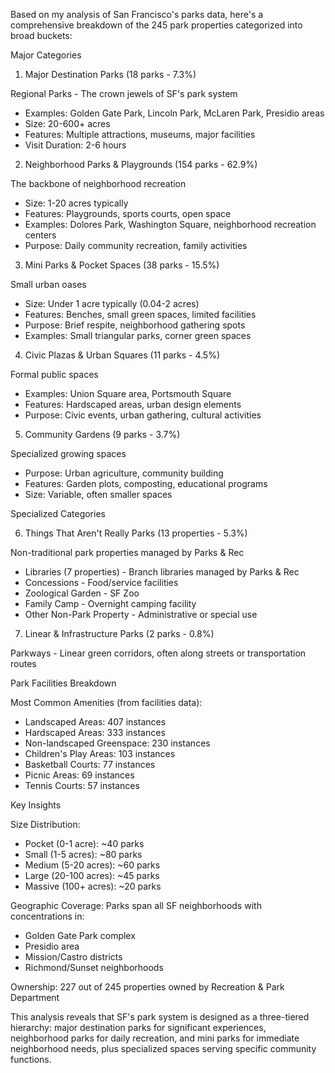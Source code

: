   Based on my analysis of San Francisco's parks data, here's a comprehensive breakdown of the 245 park 
  properties categorized into broad buckets:

  Major Categories

  1. Major Destination Parks (18 parks - 7.3%)

  Regional Parks - The crown jewels of SF's park system
  - Examples: Golden Gate Park, Lincoln Park, McLaren Park, Presidio areas
  - Size: 20-600+ acres
  - Features: Multiple attractions, museums, major facilities
  - Visit Duration: 2-6 hours

  2. Neighborhood Parks & Playgrounds (154 parks - 62.9%)

  The backbone of neighborhood recreation
  - Size: 1-20 acres typically
  - Features: Playgrounds, sports courts, open space
  - Examples: Dolores Park, Washington Square, neighborhood recreation centers
  - Purpose: Daily community recreation, family activities

  3. Mini Parks & Pocket Spaces (38 parks - 15.5%)

  Small urban oases
  - Size: Under 1 acre typically (0.04-2 acres)
  - Features: Benches, small green spaces, limited facilities
  - Purpose: Brief respite, neighborhood gathering spots
  - Examples: Small triangular parks, corner green spaces

  4. Civic Plazas & Urban Squares (11 parks - 4.5%)

  Formal public spaces
  - Examples: Union Square area, Portsmouth Square
  - Features: Hardscaped areas, urban design elements
  - Purpose: Civic events, urban gathering, cultural activities

  5. Community Gardens (9 parks - 3.7%)

  Specialized growing spaces
  - Purpose: Urban agriculture, community building
  - Features: Garden plots, composting, educational programs
  - Size: Variable, often smaller spaces

  Specialized Categories

  6. Things That Aren't Really Parks (13 properties - 5.3%)

  Non-traditional park properties managed by Parks & Rec
  - Libraries (7 properties) - Branch libraries managed by Parks & Rec
  - Concessions - Food/service facilities
  - Zoological Garden - SF Zoo
  - Family Camp - Overnight camping facility
  - Other Non-Park Property - Administrative or special use

  7. Linear & Infrastructure Parks (2 parks - 0.8%)

  Parkways - Linear green corridors, often along streets or transportation routes

  Park Facilities Breakdown

  Most Common Amenities (from facilities data):
  - Landscaped Areas: 407 instances
  - Hardscaped Areas: 333 instances
  - Non-landscaped Greenspace: 230 instances
  - Children's Play Areas: 103 instances
  - Basketball Courts: 77 instances
  - Picnic Areas: 69 instances
  - Tennis Courts: 57 instances

  Key Insights

  Size Distribution:
  - Pocket (0-1 acre): ~40 parks
  - Small (1-5 acres): ~80 parks
  - Medium (5-20 acres): ~60 parks
  - Large (20-100 acres): ~45 parks
  - Massive (100+ acres): ~20 parks

  Geographic Coverage: Parks span all SF neighborhoods with concentrations in:
  - Golden Gate Park complex
  - Presidio area
  - Mission/Castro districts
  - Richmond/Sunset neighborhoods

  Ownership: 227 out of 245 properties owned by Recreation & Park Department

  This analysis reveals that SF's park system is designed as a three-tiered hierarchy: major destination
  parks for significant experiences, neighborhood parks for daily recreation, and mini parks for immediate
  neighborhood needs, plus specialized spaces serving specific community functions.
